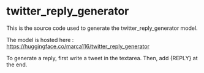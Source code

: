 # twitter_reply_generator

This is the source code used to generate the twitter_reply_generator model.

The model is hosted here : https://huggingface.co/marca116/twitter_reply_generator

To generate a reply, first write a tweet in the textarea. Then, add {REPLY} at the end.
